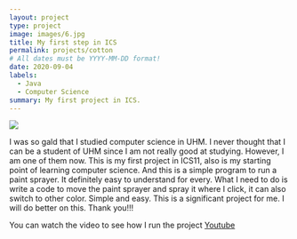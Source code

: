 ```yaml
---
layout: project
type: project
image: images/6.jpg
title: My first step in ICS
permalink: projects/cotton
# All dates must be YYYY-MM-DD format!
date: 2020-09-04
labels:
  - Java
  - Computer Science
summary: My first project in ICS.
---
```


<img class="ui image" src="{{ site.baseurl }}/images/6.PNG">

I was so gald that I studied computer science in UHM. I never thought that I can be a student of UHM since I am not really good at studying. However, I am one of them now. This is my first project in ICS11, also is my starting point of learning computer science. And this is a simple program to run a paint sprayer. It definitely easy to understand for every. What I need to do is write a code to move the paint sprayer and spray it where I click, it can also switch to other color. Simple and easy. This is a significant project for me. I will do better on this. Thank you!!!

You can watch the video to see how I run the project [Youtube](https://www.youtube.com/watch?v=z0l2N1AEBj8)

